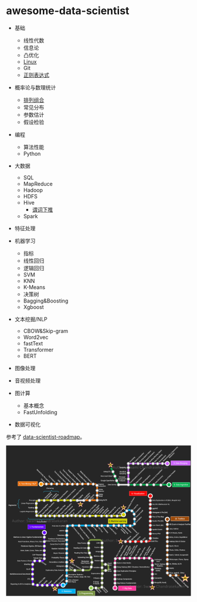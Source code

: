 # awesome-data-scientist

- 基础

  - 线性代数
  - 信息论
  - 凸优化
  - [Linux](./01-fundamental/linux.md)
  - Git
  - [正则表达式](./01-fundamental/regex.md)

- 概率论与数理统计

  - [排列组合](./02-statistics/permutation-and-combination.md)
  - 常见分布
  - 参数估计
  - 假设检验

- 编程

  - 算法性能
  - Python

- 大数据

  - SQL
  - MapReduce
  - Hadoop
  - HDFS
  - Hive
    - [谓词下推](./04-bigdata/hive-predicate-pushdown.md)
  - Spark

- 特征处理

- 机器学习

  - 指标
  - 线性回归
  - 逻辑回归
  - SVM
  - KNN
  - K-Means
  - 决策树
  - Bagging&Boosting
  - Xgboost

- 文本挖掘/NLP

  - CBOW&Skip-gram
  - Word2vec
  - fastText
  - Transformer
  - BERT

- 图像处理

- 音视频处理

- 图计算

  - 基本概念
  - FastUnfolding

- 数据可视化



参考了 [data-scientist-roadmap](https://github.com/MrMimic/data-scientist-roadmap)。

![路线图](./roadmap.png)

